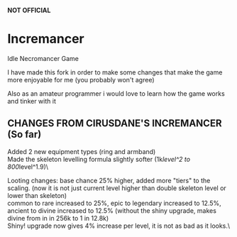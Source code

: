 **NOT OFFICIAL**

# Incremancer
Idle Necromancer Game

I have made this fork in order to make some changes that make the game more enjoyable for me (you probably won't agree)

Also as an amateur programmer i would love to learn how the game works and tinker with it

## CHANGES FROM CIRUSDANE'S INCREMANCER (So far)
Added 2 new equipment types (ring and armband)\
Made the skeleton levelling formula slightly softer (1k*level^2 to 800*level^1.9)\

Looting changes: base chance 25% higher, added more "tiers" to the scaling. (now it is not just current level higher than double skeleton level or lower than skeleton)\
common to rare increased to 25%, epic to legendary increased to 12.5%, ancient to divine increased to 12.5%  (without the shiny upgrade, makes divine from in in 256k to 1 in 12.8k)\
Shiny! upgrade now gives 4% increase per level, it is not as bad as it looks.\



